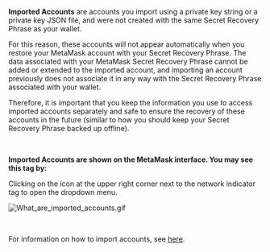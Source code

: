 **Imported Accounts** are accounts you import using a private key string or a private key JSON file, and were not created with the same Secret Recovery Phrase as your wallet.


For this reason, these accounts will not appear automatically when you restore your MetaMask account with your Secret Recovery Phrase. The data associated with your MetaMask Secret Recovery Phrase cannot be added or extended to the imported account, and importing an account previously does not associate it in any way with the Secret Recovery Phrase associated with your wallet.


Therefore, it is important that you keep the information you use to access imported accounts separately and safe to ensure the recovery of these accounts in the future (similar to how you should keep your Secret Recovery Phrase backed up offline).


 


**Imported Accounts are shown on the MetaMask interface. You may see this tag by:**


Clicking on the icon at the upper right corner next to the network indicator tag to open the dropdown menu.


![What_are_imported_accounts.gif](https://support.metamask.io/hc/article_attachments/9335601602331/What_are_imported_accounts.gif)


 


For information on how to import accounts, see [here](https://support.metamask.io/hc/en-us/articles/360015489331).


 

